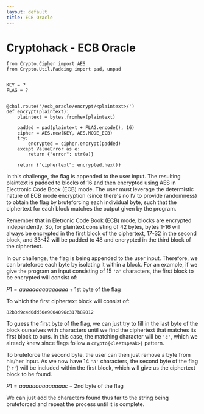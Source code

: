 ```yaml
---
layout: default
title: ECB Oracle
---
```


# Cryptohack - ECB Oracle

```
from Crypto.Cipher import AES
from Crypto.Util.Padding import pad, unpad


KEY = ?
FLAG = ?


@chal.route('/ecb_oracle/encrypt/<plaintext>/')
def encrypt(plaintext):
    plaintext = bytes.fromhex(plaintext)

    padded = pad(plaintext + FLAG.encode(), 16)
    cipher = AES.new(KEY, AES.MODE_ECB)
    try:
        encrypted = cipher.encrypt(padded)
    except ValueError as e:
        return {"error": str(e)}

    return {"ciphertext": encrypted.hex()}
```

In this challenge, the flag is appended to the user input. The resulting plaintext is padded to blocks of 16 and then encrypted using AES in Electronic Code Book (ECB) mode. The user must leverage the determistic nature of ECB mode encryption (since there's no IV to provide randomness) to obtain the flag by bruteforcing each individual byte, such that the ciphertext for each block matches the output given by the program. 

Remember that in Eletronic Code Book (ECB) mode, blocks are encrypted independently. So, for plaintext consisting of 42 bytes, bytes 1-16 will always be encrypted in  the first block of the ciphertext, 17-32 in the second block, and 33-42 will be padded to 48 and encrypted in the third block of the ciphertext.

In our challenge, the flag is being appended to the user input. Therefore, we can bruteforce each byte by isolating it within a block. For an example, if we give the program an input consisting of 15 `'a'` characters, the first block to be encrypted will consist of:

$P1 = aaaaaaaaaaaaaaa + \text{1st byte of the flag}$

To which the first ciphertext block will consist of:

`82b3d9c4d0dd50e9004096c317b89012`

To guess the first byte of the flag, we can just try to fill in the last byte of the block ourselves with characters until we find the ciphertext that matches its first block to ours. In this case, the matching character will be `'c'`, which we already knew since flags follow a `crypto{<leetspeak>}` pattern.

To bruteforce the second byte, the user can then just remove a byte from his/her input. As we now have 14 `'a'` characters, the second byte of the flag (`'r'`) will be included within the first block, which will give us the ciphertext block to be found. 

$P1 = aaaaaaaaaaaaaac + \text{2nd byte of the flag}$

We can just add the characters found thus far to the string being bruteforced and repeat the process until it is complete.

